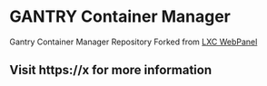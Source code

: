 GANTRY Container Manager
=============

Gantry Container Manager Repository
Forked from [LXC WebPanel](https://github.com/lxc-webpanel/LXC-Web-Panel)
## Visit https://x for more information
